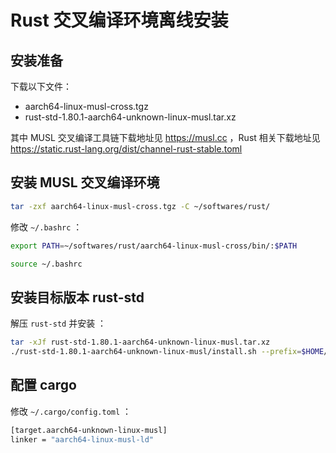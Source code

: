 # Rust 交叉编译环境离线安装

## 安装准备

下载以下文件：

- aarch64-linux-musl-cross.tgz
- rust-std-1.80.1-aarch64-unknown-linux-musl.tar.xz

其中 MUSL 交叉编译工具链下载地址见 <https://musl.cc> ，Rust 相关下载地址见 <https://static.rust-lang.org/dist/channel-rust-stable.toml>

## 安装 MUSL 交叉编译环境

```bash
tar -zxf aarch64-linux-musl-cross.tgz -C ~/softwares/rust/
```

修改 `~/.bashrc` ：

```bash
export PATH=~/softwares/rust/aarch64-linux-musl-cross/bin/:$PATH
```

```bash
source ~/.bashrc
```

## 安装目标版本 rust-std

解压 `rust-std` 并安装 ：

```bash
tar -xJf rust-std-1.80.1-aarch64-unknown-linux-musl.tar.xz
./rust-std-1.80.1-aarch64-unknown-linux-musl/install.sh --prefix=$HOME/softwares/rust/
```

## 配置 cargo

修改 `~/.cargo/config.toml` ：

```bash
[target.aarch64-unknown-linux-musl]
linker = "aarch64-linux-musl-ld"
```

